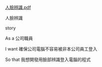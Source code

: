 [人臉辨識.pdf](https://github.com/Hungtom831206/Face-Recognition/files/13997670/default.pdf)

人臉辨識

story

As a 公司職員

I want 確保公司電腦不容易被非本公司員工登入 

So that 我想開發用臉部辨識登入電腦的程式

